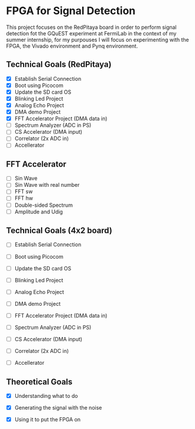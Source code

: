 # FPGA for Signal Detection

 This project focuses on the RedPitaya board in order to perform signal detection fot the GQuEST experiment at FermiLab in the context of my summer internship, for my purpouses I will focus on experimenting with the FPGA, the Vivado environment and Pynq environment.

## Technical Goals (RedPitaya)
- [x] Establish Serial Connection
- [x] Boot using Picocom
- [x] Update the SD card OS
- [x] Blinking Led Project
- [x] Analog Echo Project 
- [x] DMA demo Project
- [x] FFT Accelerator Project (DMA data in)
- [ ] Spectrum Analyzer (ADC in PS)
- [ ] CS Accelerator (DMA input)
- [ ] Correlator (2x ADC in)
- [ ] Accellerator

## FFT Accelerator
- [ ] Sin Wave
- [ ] Sin Wave with real number
- [ ] FFT sw
- [ ] FFT hw
- [ ] Double-sided Spectrum
- [ ] Amplitude and Udig

## Technical Goals (4x2 board)
- [ ] Establish Serial Connection
- [ ] Boot using Picocom
- [ ] Update the SD card OS
- [ ] Blinking Led Project
- [ ] Analog Echo Project 
- [ ] DMA demo Project
- [ ] FFT Accelerator Project (DMA data in)
- [ ] Spectrum Analyzer (ADC in PS)
- [ ] CS Accelerator (DMA input)
- [ ] Correlator (2x ADC in)
- [ ] Accellerator


## Theoretical Goals
- [X] Understanding what to do
- [X] Generating the signal with the noise
- [X] Using it to put the FPGA on



